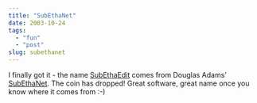 ```yaml
---
title: "SubEthaNet"
date: 2003-10-24
tags: 
  - "fun"
  - "post"
slug: subethanet
---
```


I finally got it - the name [SubEthaEdit](http://www.codingmonkeys.de/subethaedit/) comes from Douglas Adams' [SubEthaNet](http://www.theregister.co.uk/content/archive/18941.html). The coin has dropped! Great software, great name once you know where it comes from :-)
